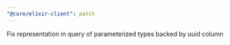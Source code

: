 ```yaml
---
"@core/elixir-client": patch
---
```


Fix representation in query of parameterized types backed by uuid column
